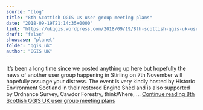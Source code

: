 ```yaml
---
source: "blog"
title: "8th Scottish QGIS UK user group meeting plans"
date: "2018-09-19T21:14:35+0000"
link: "https://ukqgis.wordpress.com/2018/09/19/8th-scottish-qgis-uk-user-group-meeting-plans/"
draft: "false"
showcase: "planet"
folder: "qgis_uk"
author: "QGIS UK"
---
```


It&#8217;s been a long time since we posted anything up here but hopefully the news of another user group happening in Stirling on 7th November will hopefully assuage your distress. The event is very kindly hosted by Historic Environment Scotland in their restored Engine Shed and is also supported by Ordnance Survey, Cawdor Forestry, thinkWhere, &#8230; <a class="more-link" href="https://ukqgis.wordpress.com/2018/09/19/8th-scottish-qgis-uk-user-group-meeting-plans/">Continue reading <span class="screen-reader-text">8th Scottish QGIS UK user group meeting&#160;plans</span></a>
